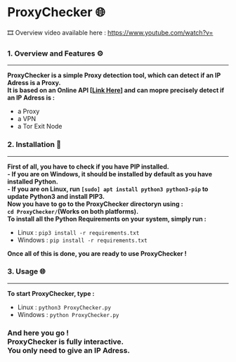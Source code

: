 # ProxyChecker 🌐

🎞️ Overview video available here : https://www.youtube.com/watch?v=

### 1. Overview and Features ⚙️
---

**ProxyChecker is a simple Proxy detection tool, which can detect if an IP Adress is a Proxy. <br> </brIt>It is based on an Online API [[Link Here](")] and can mopre precisely detect if an IP Adress is :**

- a Proxy
- a VPN
- a Tor Exit Node

### 2. Installation 💾
---

**First of all, you have to check if you have PIP installed. <br> - If you are on Windows, it should be installed by default as you have installed Python. <br></brIf>- If you are on Linux, run ```[sudo] apt install python3 python3-pip``` to update Python3 and install PIP3. <br>**
**Now you have to go to the ProxyChecker directoryn using : <br>```cd ProxyChecker/```(Works on both platforms).<br>**
**To install all the  Python Requirements on your system, simply run : <br>**
- Linux : ```pip3 install -r requirements.txt```<br>
- Windows : ```pip install -r requirements.txt```

**Once all of this is done, you are ready to use ProxyChecker !**

### 3. Usage 🌐
---

**To start ProxyChecker, type : <br>**
- Linux : ```python3 ProxyChecker.py``` <br>
- Windows : ```python ProxyChecker.py``` <br>

### **And here you go ! <br>ProxyChecker is fully interactive. <br>You only need to give an IP Adress.**
